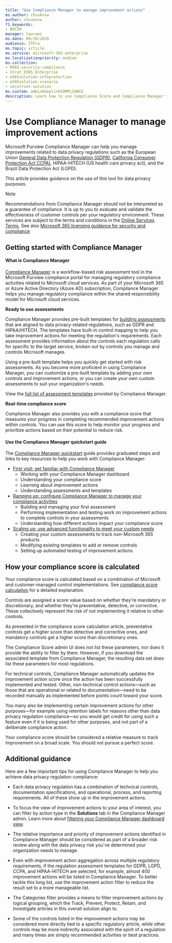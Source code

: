 ```yaml
---
title: "Use Compliance Manager to manage improvement actions"
ms.author: chvukosw
author: chvukosw
f1.keywords:
- NOCSH
manager: laurawi
ms.date: 09/29/2020
audience: ITPro
ms.topic: article
ms.service: microsoft-365-enterprise
ms.localizationpriority: medium
ms.collection:
- M365-security-compliance
- Strat_O365_Enterprise
- m365solution-infoprotection
- m365solution-scenario
- zerotrust-solution
ms.custom: admindeeplinkCOMPLIANCE
description: Learn how to use Compliance Score and Compliance Manager to improve your level of protection for personal data.
---
```


# Use Compliance Manager to manage improvement actions

Microsoft Purview Compliance Manager can help you manage improvements related to data privacy regulations such as the European Union [General Data Protection Regulation (GDPR)](/compliance/regulatory/gdpr), [California Consumer Protection Act CCPA)](/compliance/regulatory/ccpa-faq), HIPAA-HITECH (US health care privacy act), and the Brazil Data Protection Act (LGPD).

This article provides guidance on the use of this tool for data privacy purposes.

> [!NOTE]
> Recommendations from Compliance Manager should not be interpreted as a guarantee of compliance. It is up to you to evaluate and validate the effectiveness of customer controls per your regulatory environment. These services are subject to the terms and conditions in the [Online Services Terms](https://go.microsoft.com/fwlink/?linkid=2108910). See also [Microsoft 365 licensing guidance for security and compliance](/office365/servicedescriptions/microsoft-365-service-descriptions/microsoft-365-tenantlevel-services-licensing-guidance/microsoft-365-security-compliance-licensing-guidance#compliance-manager)

## Getting started with Compliance Manager

#### What is Compliance Manager

[Compliance Manager](../compliance/compliance-manager.md) is a workflow-based risk assessment tool in the Microsoft Purview compliance portal for managing regulatory compliance activities related to Microsoft cloud services. As part of your Microsoft 365 or Azure Active Directory (Azure AD) subscription, Compliance Manager helps you manage regulatory compliance within the shared responsibility model for Microsoft cloud services.

**Ready to use assessments**

Compliance Manager provides pre-built templates for [building assessments](../compliance/compliance-manager-assessments.md) that are aligned to data privacy-related regulations, such as GDPR and HIPAA/HITECH. The templates have built-in control mapping to help you take improvement actions for meeting the regulation's requirements. Each assessment provides information about the controls each regulation calls for specific to the target service, broken out by controls you manage and controls Microsoft manages.

Using a pre-built template helps you quickly get started with risk assessments. As you become more proficient in using Compliance Manager, you can customize a pre-built template by adding your own controls and improvement actions, or you can create your own custom assessments to suit your organization's needs.

View the [full list of assessment templates](../compliance/compliance-manager-templates-list.md) provided by Compliance Manager.

**Real-time compliance score**

Compliance Manager also provides you with a compliance score that measures your progress in completing recommended improvement actions within controls. You can use this score to help monitor your progress and prioritize actions based on their potential to reduce risk.

#### Use the Compliance Manager quickstart guide

The [Compliance Manager quickstart](../compliance/compliance-manager-quickstart.md) guide provides graduated steps and links to key resources to help you work with Compliance Manager:

- [First visit: get familiar with Compliance Manager](../compliance/compliance-manager-quickstart.md#first-visit-get-to-know-compliance-manager)
    - Working with your Compliance Manager dashboard
    - Understanding your compliance score
    - Learning about improvement actions
    - Understanding assessments and templates
- [Ramping up: configure Compliance Manager to manage your compliance activities](../compliance/compliance-manager-quickstart.md#ramping-up-configure-compliance-manager-to-manage-your-compliance-activities)
    - Building and managing your first assessment
    - Performing implementation and testing work on improvement actions to complete controls in your assessments
    - Understanding how different actions impact your compliance score
- [Scaling up: use advanced functionality to meet your custom needs](../compliance/compliance-manager-quickstart.md#scaling-up-use-advanced-functionality-to-meet-your-custom-needs)
    - Creating your custom assessments to track non-Microsoft 365 products
    - Modifying existing templates to add or remove controls
    - Setting up automated testing of improvement actions

## How your compliance score is calculated

Your compliance score is calculated based on a combination of Microsoft and customer-managed control implementations. See [compliance score calculation](../compliance/compliance-score-calculation.md) for a detailed explanation.

Controls are assigned a score value based on whether they're mandatory or discretionary, and whether they're preventative, detective, or corrective. These collectively represent the risk of not implementing it relative to other controls.

As presented in the compliance score calculation article, preventative controls get a higher score than detective and corrective ones, and mandatory controls get a higher score than discretionary ones.

The Compliance Score admin UI does not list these parameters, nor does it provide the ability to filter by them. However, if you download the associated template from  Compliance Manager, the resulting data set does list these parameters for most regulations.

For technical controls, Compliance Manager automatically updates the improvement action score once the action has been successfully implemented and tested. Other, non-technical control actions&mdash;such as those that are operational or related to documentation&mdash;need to be recorded manually as implemented before points count toward your score.

You many also be implementing certain improvement actions for other purposes&mdash;for example using retention labels for reasons other than data privacy regulation compliance&mdash;so you would get credit for using such a feature even if it is being used for other purposes, and not part of a deliberate compliance action.

Your compliance score should be considered a relative measure to track improvement on a broad scale. You should not pursue a perfect score.

## Additional guidance

Here are a few important tips for using Compliance Manager to help you achieve data privacy regulation compliance:

- Each data privacy regulation has a combination of technical controls, documentation specifications, and operational, process, and reporting requirements. All of these show up in the improvement actions.

- To focus the view of improvement actions to your area of interest, you can filter by action type in the **Solutions** tab in the Compliance Manager admin. Learn more about [filtering your Compliance Manager dashboard view](../compliance/compliance-manager-setup.md#filtering-your-dashboard-view).

- The relative importance and priority of improvement actions identified in Compliance Manager should be considered as part of a broader risk review along with the data privacy risk you've determined your organization needs to manage.

- Even with improvement action aggregation across multiple regulatory requirements, if the regulation assessment templates for GDPR, LGPD, CCPA, and HIPAA-HITECH are selected, for example, almost 400 improvement actions will be listed in Compliance Manager. To better tackle this long list, use the improvement action filter to reduce the result set to a more manageable list.

- The Categories filter provides a means to filter improvement actions by logical grouping, which the Track, Prevent, Protect, Retain, and Investigate articles in this overall solution align to.

- Some of the controls listed in the improvement actions may be considered more directly tied to a specific regulatory article, while other controls may be more indirectly associated with the spirit of a regulation and many times are simply recommended activities or best practices.